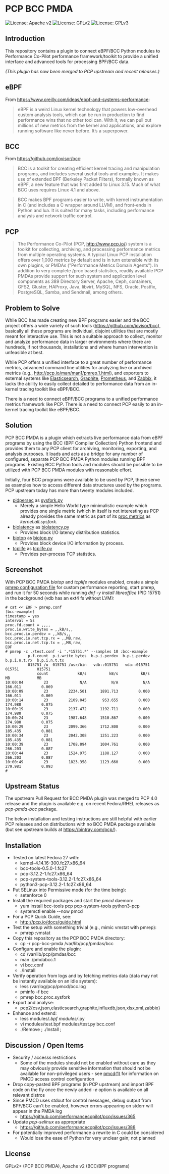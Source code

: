# PCP BCC PMDA

[![License: Apache v2](https://img.shields.io/badge/license-Apache%20v2-brightgreen.svg)](https://www.apache.org/licenses/LICENSE-2.0)
[![License: GPLv2](https://img.shields.io/badge/license-GPLv2-brightgreen.svg)](https://www.gnu.org/licenses/old-licenses/gpl-2.0.en.html)
[![License: GPLv3](https://img.shields.io/badge/license-GPLv3-brightgreen.svg)](https://www.gnu.org/licenses/gpl-3.0)

## Introduction

This repository contains a plugin to connect eBPF/BCC Python modules
to Performance Co-Pilot performance framework/toolkit to provide a
unified interface and advanced tools for processing BPF/BCC data.

_(This plugin has now been merged to PCP upstream and recent releases.)_

## eBPF

From https://www.oreilly.com/ideas/ebpf-and-systems-performance:

> eBPF is a weird Linux kernel technology that powers low-overhead custom analysis tools, which can be run in production to find performance wins that no other tool can. With it, we can pull out millions of new metrics from the kernel and applications, and explore running software like never before. It’s a superpower.

## BCC

From https://github.com/iovisor/bcc:

> BCC is a toolkit for creating efficient kernel tracing and manipulation programs, and includes several useful tools and examples. It makes use of extended BPF (Berkeley Packet Filters), formally known as eBPF, a new feature that was first added to Linux 3.15. Much of what BCC uses requires Linux 4.1 and above.

> BCC makes BPF programs easier to write, with kernel instrumentation in C (and includes a C wrapper around LLVM), and front-ends in Python and lua. It is suited for many tasks, including performance analysis and network traffic control.

## PCP

> The Performance Co-Pilot (PCP, http://www.pcp.io/) system is a toolkit for collecting, archiving, and processing performance metrics from multiple operating systems. A typical Linux PCP installation offers over 1,000 metrics by default and is in turn extensible with its own plugins, or PMDAs ("Performance Metrics Domain Agents"). In addition to very complete /proc based statistics, readily available PCP PMDAs provide support for such system and application level components as 389 Directory Server, Apache, Ceph, containers, GFS2, Gluster, HAProxy, Java, libvirt, MySQL, NFS, Oracle, Postfix, PostgreSQL, Samba, and Sendmail, among others.

## Problem to Solve

While BCC has made creating new BPF programs easier and the BCC project
offers a wide variety of such tools (https://github.com/iovisor/bcc),
basically all these programs are individual, disjoint utilities that are
mostly meant for interactive use. This is not a suitable approach to
collect, monitor and analyze performance data in larger environments
where there are hundreds, if not thousands, installations and where
human intervention is unfeasible at best.

While PCP offers a unified interface to a great number of performance
metrics, advanced command line utilities for analyzing live or archived
metrics (e.g., http://pcp.io/man/man1/pmrep.1.html), and exporters to
external systems like
[Elasticsearch](http://pcp.io/man/man1/pcp2elasticsearch.1.html),
[Graphite](http://pcp.io/man/man1/pcp2graphite.1.html),
[Prometheus](https://prometheus.io/), and
[Zabbix](http://pcp.io/man/man1/pcp2zabbix.1.html), it lacks the ability
to easily collect detailed to performance data from an in-kernel tracing
toolkit like eBPF/BCC.

There is a need to connect eBPF/BCC programs to a unified performance
metrics framework like PCP. There is a need to connect PCP easily to an
in-kernel tracing toolkit like eBPF/BCC.

## Solution

PCP BCC PMDA is a plugin which extracts live performance data from eBPF
programs by using the BCC (BPF Compiler Collection) Python frontend and
provides them to any PCP client for archiving, monitoring, exporting,
and analysis purposes. It loads and acts as a bridge for any number of
configured, separate PCP BCC PMDA Python modules running BPF programs.
Existing BCC Python tools and modules should be possible to be utilized
with PCP BCC PMDA modules with reasonable effort.

Initially, four BCC programs were available to be used by PCP, these
serve as examples how to access different data structures used by the
programs. PCP upstream today has more than twenty modules included.

* [pidpersec](https://github.com/iovisor/bcc/blob/master/tools/pidpersec.py)
as [sysfork.py](modules/sysfork.py)
  * Merely a simple Hello World type minimalistic example which provides
    one single metric (which in itself is not interesting as PCP already
    provides the same metric as part of its [proc metrics](http://pcp.io/man/man1/pmdaproc.1.html)
    as _kernel.all.sysfork_.
* [biolatency](https://github.com/iovisor/bcc/blob/master/tools/biolatency.py)
as [biolatency.py](modules/biolatency.py)
  * Provides block I/O latency distribution statistics.
* [biotop](https://github.com/iovisor/bcc/blob/master/tools/biotop.py)
as [biotop.py](modules/biotop.py)
  * Provides block device I/O information by process.
* [tcplife](https://github.com/iovisor/bcc/blob/master/tools/tcplife.py)
as [tcplife.py](modules/tcplife.py)
  * Provides per-process TCP statistics.

## Screenshot

With PCP BCC PMDA _biotop_ and _tcplife_ modules enabled, create a simple
[pmrep configuration file](http://pcp.io/man/man5/pmrep.conf.5.html)
for custom performance reporting, start pmrep, and run it for 50 seconds
while running _dnf -y install libreoffice_ (PID 15751) in the background
(vdb has an ext4 fs without LVM):

```Shell
# cat << EOF > pmrep.conf
[bcc-example]
timestamp = yes
interval = 5s
proc.fd.count = ,,,,
proc.io.write_bytes = ,,kB/s,,
bcc.proc.io.perdev = ,,kB/s,,
bcc.proc.io.net.tcp.rx = ,,MB,raw,
bcc.proc.io.net.tcp.tx = ,,MB,raw,
EOF
# pmrep -c ./test.conf -i '.*15751.*' --samples 10 :bcc-example
          p.f.count  p.i.write_bytes  b.p.i.perdev  b.p.i.perdev  b.p.i.n.t.rx  b.p.i.n.t.tx
          015751 /u  015751 /usr/bin   vdb::015751   vda::015751        015751        015751
              count             kB/s          kB/s          kB/s            MB            MB
10:00:04         23              N/A           N/A           N/A       166.011         0.069
10:00:09         23         2234.501      1891.713         0.000       166.011         0.069
10:00:14         23         2109.045       953.655         0.000       174.980         0.075
10:00:19         23         2137.472      1192.711         0.000       174.980         0.075
10:00:24         23         1987.648      1510.867         0.000       174.980         0.075
10:00:29         23         2099.366      1712.808         0.000       185.435         0.081
10:00:34         23         2042.308      1251.223         0.000       185.435         0.081
10:00:39         23         1708.094      1004.761         0.000       266.203         0.087
10:00:44         23         1524.975      1188.127         0.000       266.203         0.087
10:00:49         23         1823.358      1123.660         0.000       279.981         0.093
# 
```

## Upstream Status

The upstream Pull Request for BCC PMDA plugin was merged to PCP 4.0
release and the plugin is available e.g. on recent Fedora/RHEL releases
as _pcp-pmda-bcc_ package.

The below installation and testing instructions are still helpful
with earlier PCP releases and on distributions with no BCC PMDA
package available (but see upstream builds at https://bintray.com/pcp/).

## Installation

* Tested on latest Fedora 27 with:
  * kernel-4.14.16-300.fc27.x86_64
  * bcc-tools-0.5.0-1.fc27
  * pcp-3.12.2-1.fc27.x86_64
  * pcp-system-tools-3.12.2-1.fc27.x86_64
  * python3-pcp-3.12.2-1.fc27.x86_64
* Put SELinux into Permissive mode (for the time being):
  * setenforce 0
* Install the required packages and start the _pmcd_ daemon:
  * yum install bcc-tools pcp pcp-system-tools python3-pcp
  * systemctl enable --now pmcd
* For a PCP Quick Guide, see:
  * http://pcp.io/docs/guide.html
* Test the setup with something trivial (e.g., mimic vmstat with pmrep):
  * pmrep :vmstat
* Copy this repository as the PCP BCC PMDA directory:
  * cp -r pcp-bcc-pmda /var/lib/pcp/pmdas/bcc
* Configure and enable the plugin:
  * cd /var/lib/pcp/pmdas/bcc
  * man ./pmdabcc.1
  * vi bcc.conf
  * ./Install
* Verify operation from logs and by fetching metrics data (data may not
  be instantly available on an idle system):
  * less /var/log/pcp/pmcd/bcc.log
  * pminfo -f bcc
  * pmrep bcc.proc.sysfork
* Export and analyse:
  * pcp2{csv,json,elasticsearch,graphite,influxdb,json,xlsx,xml,zabbix}
* Enhance and extend:
  * less modules/*.bpf modules/*.py
  * vi modules/test.bpf modules/test.py bcc.conf
  * ./Remove ; ./Install ;

## Discussion / Open Items

* Security / accesss restrictions
  * Some of the modules should not be enabled without care as they may
    obviously provide sensitive information that should not be available
    for non-privileged users - see [pmcd(1)](http://pcp.io/man/man1/pmcd.1.html)
    for information on PMCD access control configuration
* Drop copy-pasted BPF programs (in PCP upstream) and import BPF code on the
  fly once the newly added _-e_ option is available on all relevant distros
* Since PMCD uses stdout for control messages, debug output from BPF/BCC
  can't be enabled, however errors appearing on stderr will appear in
  the PMDA log
  * https://github.com/performancecopilot/pcp/issues/365
* Update _pcp-selinux_ as appropriate
  * https://github.com/performancecopilot/pcp/issues/388
* For potentially improved performance a rewrite in C could be considered
  * Would lose the ease of Python for very unclear gain; not planned

## License

GPLv2+ (PCP BCC PMDA), Apache v2 (BCC/BPF programs)
